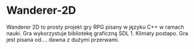 # Wanderer-2D
Wanderer 2D to prosty projekt gry RPG pisany w języku C++ w ramach nauki. Gra wykorzystuje bibliotekę graficzną SDL 1. Klimaty postapo.
Gra jest pisana od.... dawna z dużymi przerwami.
